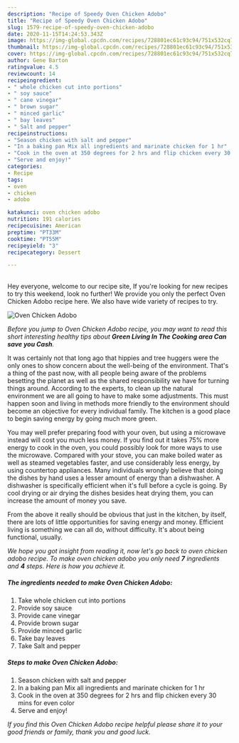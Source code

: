 ```yaml
---
description: "Recipe of Speedy Oven Chicken Adobo"
title: "Recipe of Speedy Oven Chicken Adobo"
slug: 1579-recipe-of-speedy-oven-chicken-adobo
date: 2020-11-15T14:24:53.343Z
image: https://img-global.cpcdn.com/recipes/728801ec61c93c94/751x532cq70/oven-chicken-adobo-recipe-main-photo.jpg
thumbnail: https://img-global.cpcdn.com/recipes/728801ec61c93c94/751x532cq70/oven-chicken-adobo-recipe-main-photo.jpg
cover: https://img-global.cpcdn.com/recipes/728801ec61c93c94/751x532cq70/oven-chicken-adobo-recipe-main-photo.jpg
author: Gene Barton
ratingvalue: 4.5
reviewcount: 14
recipeingredient:
- " whole chicken cut into portions"
- " soy sauce"
- " cane vinegar"
- " brown sugar"
- " minced garlic"
- " bay leaves"
- " Salt and pepper"
recipeinstructions:
- "Season chicken with salt and pepper"
- "In a baking pan Mix all ingredients and marinate chicken for 1 hr"
- "Cook in the oven at 350 degrees for 2 hrs and flip chicken every 30 mins for even color"
- "Serve and enjoy!"
categories:
- Recipe
tags:
- oven
- chicken
- adobo

katakunci: oven chicken adobo 
nutrition: 191 calories
recipecuisine: American
preptime: "PT33M"
cooktime: "PT55M"
recipeyield: "3"
recipecategory: Dessert

---
```

<br>
Hey everyone, welcome to our recipe site, If you're looking for new recipes to try this weekend, look no further! We provide you only the perfect Oven Chicken Adobo recipe here. We also have wide variety of recipes to try.
<br>


![Oven Chicken Adobo](https://img-global.cpcdn.com/recipes/728801ec61c93c94/751x532cq70/oven-chicken-adobo-recipe-main-photo.jpg)

<i>Before you jump to Oven Chicken Adobo recipe, you may want to read this short interesting healthy tips about 
<strong>Green Living In The Cooking area Can save you Cash</strong>.</i>
</br>

It was certainly not that long ago that hippies and tree huggers were the only ones to show concern about the well-being of the environment. That's a thing of the past now, with all people being aware of the problems besetting the planet as well as the shared responsibility we have for turning things around. According to the experts, to clean up the natural environment we are all going to have to make some adjustments. This must happen soon and living in methods more friendly to the environment should become an objective for every individual family. The kitchen is a good place to begin saving energy by going much more green.

You may well prefer preparing food with your oven, but using a microwave instead will cost you much less money. If you find out it takes 75% more energy to cook in the oven, you could possibly look for more ways to use the microwave. Compared with your stove, you can make boiled water as well as steamed vegetables faster, and use considerably less energy, by using countertop appliances. Many individuals wrongly believe that doing the dishes by hand uses a lesser amount of energy than a dishwasher. A dishwasher is specifically efficient when it's full before a cycle is going. By cool drying or air drying the dishes besides heat drying them, you can increase the amount of money you save.

From the above it really should be obvious that just in the kitchen, by itself, there are lots of little opportunities for saving energy and money. Efficient living is something we can all do, without difficulty. It's about being functional, usually.


<i>We hope you got insight from reading it, now let's go back to oven chicken adobo recipe. To make oven chicken adobo you only need <strong>7</strong> ingredients and <strong>4</strong> steps. Here is how you achieve it.
</i>

##### The ingredients needed to make Oven Chicken Adobo:

1. Take  whole chicken cut into portions
1. Provide  soy sauce
1. Provide  cane vinegar
1. Provide  brown sugar
1. Provide  minced garlic
1. Take  bay leaves
1. Take  Salt and pepper


##### Steps to make Oven Chicken Adobo:

1. Season chicken with salt and pepper
1. In a baking pan Mix all ingredients and marinate chicken for 1 hr
1. Cook in the oven at 350 degrees for 2 hrs and flip chicken every 30 mins for even color
1. Serve and enjoy!


<i>If you find this Oven Chicken Adobo recipe helpful please share it to your good friends or family, thank you and good luck.</i>
